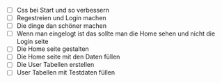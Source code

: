- [ ] Css bei Start und so verbessern
- [ ] Regestreien und Login machen
- [ ] Die dinge dan schöner machen
- [ ] Wenn man eingelogt ist das sollte man die Home sehen und nicht die Login seite
- [ ] Die Home seite gestalten
- [ ] Die Home seite mit den Daten füllen
- [ ] Die User Tabellen erstellen 
- [ ] User Tabellen mit Testdaten füllen